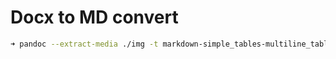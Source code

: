 # Docx to MD convert

```bash
➜ pandoc --extract-media ./img -t markdown-simple_tables-multiline_tables-grid_tables  input.docx -o output.md
```